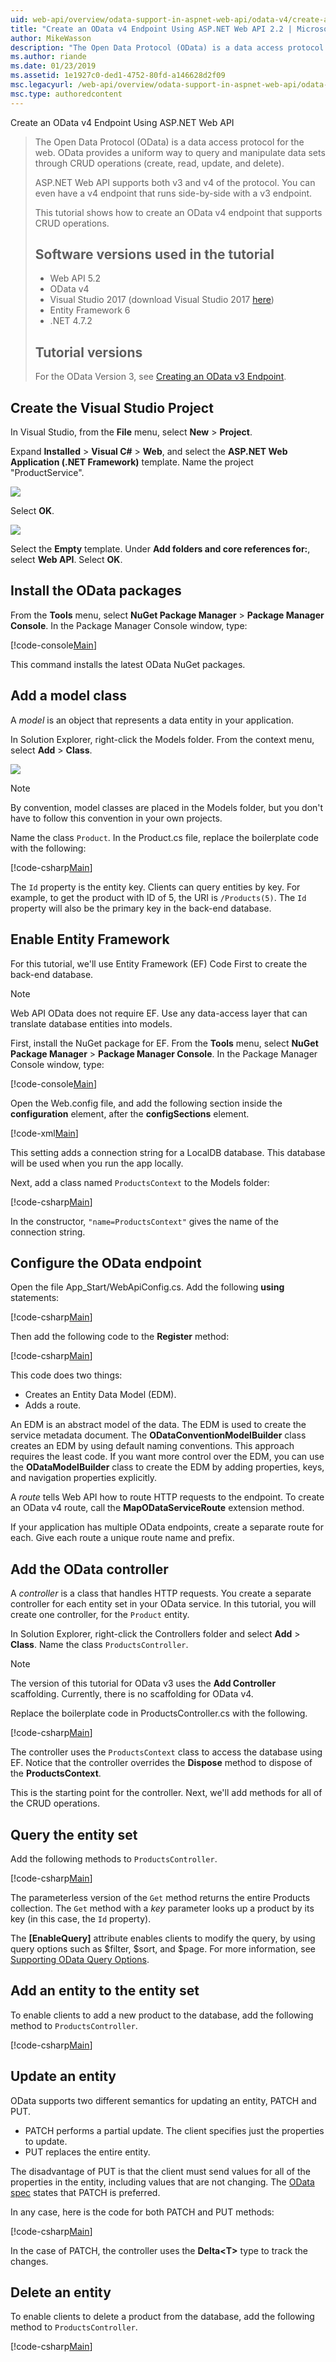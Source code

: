 ```yaml
---
uid: web-api/overview/odata-support-in-aspnet-web-api/odata-v4/create-an-odata-v4-endpoint
title: "Create an OData v4 Endpoint Using ASP.NET Web API 2.2 | Microsoft Docs"
author: MikeWasson
description: "The Open Data Protocol (OData) is a data access protocol for the web. OData provides a uniform way to query and manipulate data sets through CRUD operations..."
ms.author: riande
ms.date: 01/23/2019
ms.assetid: 1e1927c0-ded1-4752-80fd-a146628d2f09
msc.legacyurl: /web-api/overview/odata-support-in-aspnet-web-api/odata-v4/create-an-odata-v4-endpoint
msc.type: authoredcontent
---
```

Create an OData v4 Endpoint Using ASP.NET Web API 

> The Open Data Protocol (OData) is a data access protocol for the web. OData provides a uniform way to query and manipulate data sets through CRUD operations (create, read, update, and delete).
>
> ASP.NET Web API supports both v3 and v4 of the protocol. You can even have a v4 endpoint that runs side-by-side with a v3 endpoint.
>
> This tutorial shows how to create an OData v4 endpoint that supports CRUD operations.
>
> ## Software versions used in the tutorial
>
> - Web API 5.2
> - OData v4
> - Visual Studio 2017 (download Visual Studio 2017 [here](https://visualstudio.microsoft.com/downloads/))
> - Entity Framework 6
> - .NET 4.7.2
>
> ## Tutorial versions
>
> For the OData Version 3, see [Creating an OData v3 Endpoint](../odata-v3/creating-an-odata-endpoint.md).

## Create the Visual Studio Project

In Visual Studio, from the **File** menu, select **New** &gt; **Project**.

Expand **Installed** &gt; **Visual C#** &gt; **Web**, and select the **ASP.NET Web Application (.NET Framework)** template. Name the project &quot;ProductService&quot;.

[![](create-an-odata-v4-endpoint/_static/image7.png)](create-an-odata-v4-endpoint/_static/image7.png)

Select **OK**.



[![](create-an-odata-v4-endpoint/_static/image8.png)](create-an-odata-v4-endpoint/_static/image8.png)

Select the **Empty** template. Under **Add folders and core references for:**, select **Web API**. Select **OK**.

## Install the OData packages

From the **Tools** menu, select **NuGet Package Manager** &gt; **Package Manager Console**. In the Package Manager Console window, type:

[!code-console[Main](create-an-odata-v4-endpoint/samples/sample1.cmd)]

This command installs the latest OData NuGet packages.

## Add a model class

A *model* is an object that represents a data entity in your application.

In Solution Explorer, right-click the Models folder. From the context menu, select **Add** &gt; **Class**.

[![](create-an-odata-v4-endpoint/_static/image6.png)](create-an-odata-v4-endpoint/_static/image5.png)

> [!NOTE]
> By convention, model classes are placed in the Models folder, but you don't have to follow this convention in your own projects.


Name the class `Product`. In the Product.cs file, replace the boilerplate code with the following:

[!code-csharp[Main](create-an-odata-v4-endpoint/samples/sample2.cs)]

The `Id` property is the entity key. Clients can query entities by key. For example, to get the product with ID of 5, the URI is `/Products(5)`. The `Id` property will also be the primary key in the back-end database.

## Enable Entity Framework

For this tutorial, we'll use Entity Framework (EF) Code First to create the back-end database.

> [!NOTE]
> Web API OData does not require EF. Use any data-access layer that can translate database entities into models.


First, install the NuGet package for EF. From the **Tools** menu, select **NuGet Package Manager** &gt; **Package Manager Console**. In the Package Manager Console window, type:

[!code-console[Main](create-an-odata-v4-endpoint/samples/sample3.cmd)]

Open the Web.config file, and add the following section inside the **configuration** element, after the **configSections** element.

[!code-xml[Main](create-an-odata-v4-endpoint/samples/sample4.xml?highlight=6)]

This setting adds a connection string for a LocalDB database. This database will be used when you run the app locally.

Next, add a class named `ProductsContext` to the Models folder:

[!code-csharp[Main](create-an-odata-v4-endpoint/samples/sample5.cs)]

In the constructor, `"name=ProductsContext"` gives the name of the connection string.

## Configure the OData endpoint

Open the file App\_Start/WebApiConfig.cs. Add the following **using** statements:

[!code-csharp[Main](create-an-odata-v4-endpoint/samples/sample6.cs)]

Then add the following code to the **Register** method:

[!code-csharp[Main](create-an-odata-v4-endpoint/samples/sample7.cs)]

This code does two things:

- Creates an Entity Data Model (EDM).
- Adds a route.

An EDM is an abstract model of the data. The EDM is used to create the service metadata document. The **ODataConventionModelBuilder** class creates an EDM by using default naming conventions. This approach requires the least code. If you want more control over the EDM, you can use the **ODataModelBuilder** class to create the EDM by adding properties, keys, and navigation properties explicitly.

A *route* tells Web API how to route HTTP requests to the endpoint. To create an OData v4 route, call the **MapODataServiceRoute** extension method.

If your application has multiple OData endpoints, create a separate route for each. Give each route a unique route name and prefix.

## Add the OData controller

A *controller* is a class that handles HTTP requests. You create a separate controller for each entity set in your OData service. In this tutorial, you will create one controller, for the `Product` entity.

In Solution Explorer, right-click the Controllers folder and select **Add** &gt; **Class**. Name the class `ProductsController`.

> [!NOTE]
> The version of this tutorial for OData v3 uses the **Add Controller** scaffolding. Currently, there is no scaffolding for OData v4.


Replace the boilerplate code in ProductsController.cs with the following.

[!code-csharp[Main](create-an-odata-v4-endpoint/samples/sample8.cs)]

The controller uses the `ProductsContext` class to access the database using EF. Notice that the controller overrides the **Dispose** method to dispose of the **ProductsContext**.

This is the starting point for the controller. Next, we'll add methods for all of the CRUD operations.

## Query the entity set

Add the following methods to `ProductsController`.

[!code-csharp[Main](create-an-odata-v4-endpoint/samples/sample9.cs)]

The parameterless version of the `Get` method returns the entire Products collection. The `Get` method with a *key* parameter looks up a product by its key (in this case, the `Id` property).

The **[EnableQuery]** attribute enables clients to modify the query, by using query options such as $filter, $sort, and $page. For more information, see [Supporting OData Query Options](../supporting-odata-query-options.md).

## Add an entity to the entity set

To enable clients to add a new product to the database, add the following method to `ProductsController`.

[!code-csharp[Main](create-an-odata-v4-endpoint/samples/sample10.cs)]

## Update an entity

OData supports two different semantics for updating an entity, PATCH and PUT.

- PATCH performs a partial update. The client specifies just the properties to update.
- PUT replaces the entire entity.

The disadvantage of PUT is that the client must send values for all of the properties in the entity, including values that are not changing. The [OData spec](http://docs.oasis-open.org/odata/odata/v4.0/os/part1-protocol/odata-v4.0-os-part1-protocol.html#_Toc372793719) states that PATCH is preferred.

In any case, here is the code for both PATCH and PUT methods:

[!code-csharp[Main](create-an-odata-v4-endpoint/samples/sample11.cs)]

In the case of PATCH, the controller uses the **Delta&lt;T&gt;** type to track the changes.

## Delete an entity

To enable clients to delete a product from the database, add the following method to `ProductsController`.

[!code-csharp[Main](create-an-odata-v4-endpoint/samples/sample12.cs)]
